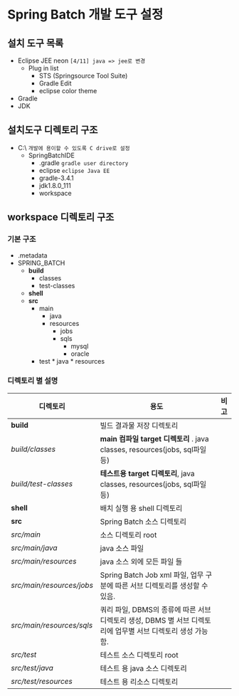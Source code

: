# Spring Batch 개발 도구 설정
## 설치 도구 목록
* Eclipse JEE neon `[4/11] java => jee로 변경`
    * Plug in list
        * STS (Springsource Tool Suite)
        * Gradle Edit
        * eclipse color theme
* Gradle
* JDK
## 설치도구 디렉토리 구조
* C:\ `개발에 용이할 수 있도록 C drive로 설정`
    * SpringBatchIDE
        * .gradle `gradle user directory`
        * eclipse `eclipse Java EE`
        * gradle-3.4.1
        * jdk1.8.0_111
        * workspace

## workspace 디렉토리 구조
### 기본 구조
* .metadata
* SPRING_BATCH
    * __build__
        * classes
        * test-classes
    * __shell__
    * __src__
        * main
            * java
            * resources
                * jobs
                * sqls
                    * mysql
                    * oracle
        * test
                * java
                * resources
### 디렉토리 별 설명
| 디렉토리                      | 용도                                       | 비고   |
| ------------------------- | ---------------------------------------- | ---- |
| **build**                 | 빌드 결과물 저장 디렉토리                           |      |
| *build/classes*           | **main 컴파일 target 디렉토리** . java classes, resources(jobs, sql파일 등) |      |
| *build/test-classes*      | **테스트용 target 디렉토리**, java classes, resources(jobs, sql파일 등) |      |
| **shell**                 | 배치 실행 용 shell 디렉토리                       |      |
| **src**                   | Spring Batch 소스 디렉토리                     |      |
| *src/main*                | 소스 디렉토리 root                             |      |
| *src/main/java*           | java 소스 파일                               |      |
| *src/main/resources*      | java 소스 외에 모든 파일 들                       |      |
| *src/main/resources/jobs* | Spring Batch Job xml 파일, 업무 구분에 따른 서브 디렉토리를 생성할 수 있음. |      |
| *src/main/resources/sqls* | 쿼리 파일, DBMS의 종류에 따른 서브디렉토리 생성, DBMS 별 서브 디렉토리에 업무별 서브 디렉토리 생성 가능 함. |      |
| *src/test*                | 테스트 소스 디렉토리 root                         |      |
| *src/test/java*           | 테스트 용 java 소스 디렉토리                       |      |
| *src/test/resources*      | 테스트 용 리소스 디렉토리                           |      |

